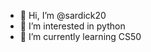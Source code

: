 - 👋 Hi, I’m @sardick20
- 👀 I’m interested in python
- 🌱 I’m currently learning CS50

<!---
sardick20/sardick20 is a ✨ special ✨ repository because its `README.md` (this file) appears on your GitHub profile.
You can click the Preview link to take a look at your changes.
--->
